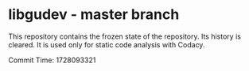 # libgudev - master branch

This repository contains the frozen state of the repository.
Its history is cleared. It is used only for static code
analysis with Codacy.

Commit Time: 1728093321